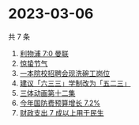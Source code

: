 # 2023-03-06

共 7 条

<!-- BEGIN -->
<!-- 最后更新时间 Mon Mar 06 2023 20:15:25 GMT+0800 (China Standard Time) -->

1. [利物浦 7:0 曼联](https://www.zhihu.com/search?q=%E5%88%A9%E7%89%A9%E6%B5%A6%207%3A0%20%E6%9B%BC%E8%81%94)
1. [惊蛰节气](https://www.zhihu.com/search?q=%E6%83%8A%E8%9B%B0%E8%8A%82%E6%B0%94)
1. [一本院校招聘会现洗碗工岗位](https://www.zhihu.com/search?q=%E4%B8%80%E6%9C%AC%E9%99%A2%E6%A0%A1%E6%8B%9B%E8%81%98%E4%BC%9A%E7%8E%B0%E6%B4%97%E7%A2%97%E5%B7%A5%E5%B2%97%E4%BD%8D)
1. [建议「六三三」学制改为「五二三」](https://www.zhihu.com/search?q=%E5%BB%BA%E8%AE%AE%E3%80%8C%E5%85%AD%E4%B8%89%E4%B8%89%E3%80%8D%E5%AD%A6%E5%88%B6%E6%94%B9%E4%B8%BA%E3%80%8C%E4%BA%94%E4%BA%8C%E4%B8%89%E3%80%8D)
1. [三体动画第十二集](https://www.zhihu.com/search?q=%E4%B8%89%E4%BD%93%E5%8A%A8%E7%94%BB%E7%AC%AC%E5%8D%81%E4%BA%8C%E9%9B%86)
1. [今年国防费预算增长 7.2%](https://www.zhihu.com/search?q=%E4%BB%8A%E5%B9%B4%E5%9B%BD%E9%98%B2%E8%B4%B9%E9%A2%84%E7%AE%97%E5%A2%9E%E9%95%BF%207.2%25)
1. [财政支出 7 成以上用于民生](https://www.zhihu.com/search?q=%E8%B4%A2%E6%94%BF%E6%94%AF%E5%87%BA%207%20%E6%88%90%E4%BB%A5%E4%B8%8A%E7%94%A8%E4%BA%8E%E6%B0%91%E7%94%9F)

<!-- END -->
